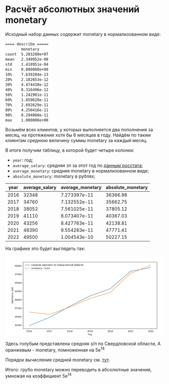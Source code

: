 # Расчёт абсолютных значений monetary

Исходный набор данных содержит monetary в нормализованном виде:
```
==== describe =====
       monetary
count  5.203280e+07
mean   2.349952e-08
std    1.418951e-04
min    0.000000e+00
10%    7.639284e-13
20%    2.182653e-12
30%    4.474438e-12
40%    8.316496e-12
50%    1.242901e-11
60%    1.859620e-11
70%    2.692629e-11
80%    4.250416e-11
90%    8.294080e-11
max    1.000000e+00
```

Возьмём всех клиентов, у которых выполняется два пополнения за месяц, на протяжение хотя бы 6 месяцев в году. Найдём по таким клиентам среднюю величину суммы monetary за каждый месяц.

В итоге получим таблицу, в которой будет четыре колонки:
  * `year`: год;
  * `average_salary`: средняя зп за этот год по [данным росстата](https://gogov.ru/average-salary/svo#data);
  * `average_monetary`: средняя monetary в нормализованном виде;
  * `absolute_monetary`: monetary в рублях;

| year | average_salary | average_monetary | absolute_monetary |
|------|----------------|------------------|-------------------|
| 2016 |          32348 |     7.273397e-11 |          36366.98 |
| 2017 |          34760 |     7.132552e-11 |          35662.75 |
| 2018 |          38052 |     7.561025e-11 |          37805.12 |
| 2019 |          41110 |     8.073407e-11 |          40367.03 |
| 2020 |          43256 |     8.427763e-11 |          42138.81 |
| 2021 |          48390 |     9.554283e-11 |          47771.41 |
| 2022 |          49500 |     1.004543e-10 |          50227.15 |

На графике это будет выглядеть так:

![monetary](../assets/monetary.png)

Здесь голубым представлена средняя з/п по Свердловской области, А оранжевым - monetary, помноженная на 5e<sup>14</sup>

Порядок вычисления средней monetary см. [тут](../../tasks/define_monetary.py).

Итого: грубо monetary можно переводить в абсолютные значения, умножая на коэффициент 5e<sup>14</sup>
